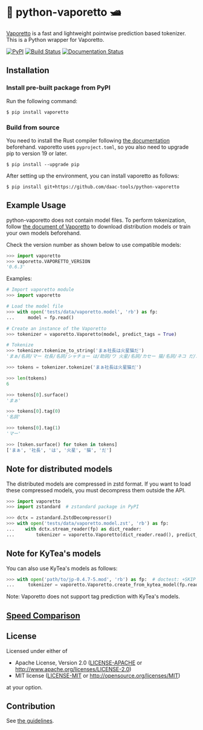# 🐍 python-vaporetto 🛥

[Vaporetto](https://github.com/daac-tools/vaporetto) is a fast and lightweight pointwise prediction based tokenizer.
This is a Python wrapper for Vaporetto.

[![PyPI](https://img.shields.io/pypi/v/vaporetto)](https://pypi.org/project/vaporetto/)
[![Build Status](https://github.com/daac-tools/python-vaporetto/actions/workflows/CI.yml/badge.svg)](https://github.com/daac-tools/python-vaporetto/actions)
[![Documentation Status](https://readthedocs.org/projects/python-vaporetto/badge/?version=latest)](https://python-vaporetto.readthedocs.io/en/latest/?badge=latest)

## Installation

### Install pre-built package from PyPI

Run the following command:

```
$ pip install vaporetto
```

### Build from source

You need to install the Rust compiler following [the documentation](https://www.rust-lang.org/tools/install) beforehand.
vaporetto uses `pyproject.toml`, so you also need to upgrade pip to version 19 or later.

```
$ pip install --upgrade pip
```

After setting up the environment, you can install vaporetto as follows:

```
$ pip install git+https://github.com/daac-tools/python-vaporetto
```

## Example Usage

python-vaporetto does not contain model files.
To perform tokenization, follow [the document of Vaporetto](https://github.com/daac-tools/vaporetto) to download distribution models or train your own models beforehand.

Check the version number as shown below to use compatible models:

```python
>>> import vaporetto
>>> vaporetto.VAPORETTO_VERSION
'0.6.3'

```

Examples:

```python
# Import vaporetto module
>>> import vaporetto

# Load the model file
>>> with open('tests/data/vaporetto.model', 'rb') as fp:
...     model = fp.read()

# Create an instance of the Vaporetto
>>> tokenizer = vaporetto.Vaporetto(model, predict_tags = True)

# Tokenize
>>> tokenizer.tokenize_to_string('まぁ社長は火星猫だ')
'まぁ/名詞/マー 社長/名詞/シャチョー は/助詞/ワ 火星/名詞/カセー 猫/名詞/ネコ だ/助動詞/ダ'

>>> tokens = tokenizer.tokenize('まぁ社長は火星猫だ')

>>> len(tokens)
6

>>> tokens[0].surface()
'まぁ'

>>> tokens[0].tag(0)
'名詞'

>>> tokens[0].tag(1)
'マー'

>>> [token.surface() for token in tokens]
['まぁ', '社長', 'は', '火星', '猫', 'だ']

```

## Note for distributed models

The distributed models are compressed in zstd format. If you want to load these compressed models,
you must decompress them outside the API.

```python
>>> import vaporetto
>>> import zstandard  # zstandard package in PyPI

>>> dctx = zstandard.ZstdDecompressor()
>>> with open('tests/data/vaporetto.model.zst', 'rb') as fp:
...    with dctx.stream_reader(fp) as dict_reader:
...        tokenizer = vaporetto.Vaporetto(dict_reader.read(), predict_tags = True)

```

## Note for KyTea's models

You can also use KyTea's models as follows:

```python
>>> with open('path/to/jp-0.4.7-5.mod', 'rb') as fp:  # doctest: +SKIP
...     tokenizer = vaporetto.Vaporetto.create_from_kytea_model(fp.read())

```

Note: Vaporetto does not support tag prediction with KyTea's models.

## [Speed Comparison](https://github.com/daac-tools/python-vaporetto/wiki/Speed-Comparison)

## License

Licensed under either of

 * Apache License, Version 2.0
   ([LICENSE-APACHE](LICENSE-APACHE) or http://www.apache.org/licenses/LICENSE-2.0)
 * MIT license
   ([LICENSE-MIT](LICENSE-MIT) or http://opensource.org/licenses/MIT)

at your option.

## Contribution

See [the guidelines](./CONTRIBUTING.md).
